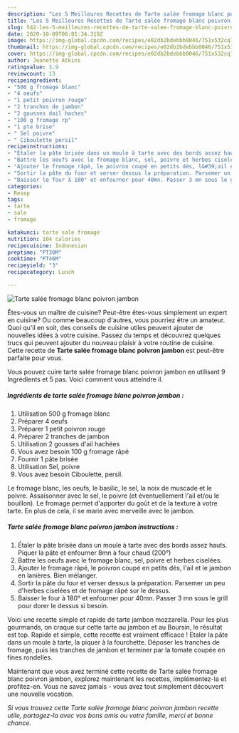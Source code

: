 ```yaml
---
description: "Les 5 Meilleures Recettes de Tarte salée fromage blanc poivron jambon"
title: "Les 5 Meilleures Recettes de Tarte salée fromage blanc poivron jambon"
slug: 542-les-5-meilleures-recettes-de-tarte-salee-fromage-blanc-poivron-jambon
date: 2020-10-09T06:01:34.319Z
image: https://img-global.cpcdn.com/recipes/e02db2bdebbb0046/751x532cq70/tarte-salee-fromage-blanc-poivron-jambon-photo-principale-de-la-recette.jpg
thumbnail: https://img-global.cpcdn.com/recipes/e02db2bdebbb0046/751x532cq70/tarte-salee-fromage-blanc-poivron-jambon-photo-principale-de-la-recette.jpg
cover: https://img-global.cpcdn.com/recipes/e02db2bdebbb0046/751x532cq70/tarte-salee-fromage-blanc-poivron-jambon-photo-principale-de-la-recette.jpg
author: Jeanette Atkins
ratingvalue: 3.9
reviewcount: 13
recipeingredient:
- "500 g fromage blanc"
- "4 oeufs"
- "1 petit poivron rouge"
- "2 tranches de jambon"
- "2 gousses dail haches"
- "100 g fromage rp"
- "1 pte brise"
- " Sel poivre"
- " Ciboulette persil"
recipeinstructions:
- "Étaler la pâte brisée dans un moule à tarte avec des bords assez hauts. Piquer la pâte et enfourner 8mn à four chaud (200°)"
- "Battre les oeufs avec le fromage blanc, sel, poivre et herbes ciselées."
- "Ajouter le fromage râpé, le poivron coupé en petits dés, l&#39;ail et le jambon en lanières. Bien mélanger."
- "Sortir la pâte du four et verser dessus la préparation. Parsemer un peu d&#39;herbes ciselées et de fromage râpé sur le dessus."
- "Baisser le four à 180° et enfourner pour 40mn. Passer 3 mn sous le grill pour dorer le dessus si besoin."
categories:
- Resep
tags:
- tarte
- sale
- fromage

katakunci: tarte sale fromage 
nutrition: 104 calories
recipecuisine: Indonesian
preptime: "PT30M"
cooktime: "PT46M"
recipeyield: "3"
recipecategory: Lunch

---
```



![Tarte salée fromage blanc poivron jambon](https://img-global.cpcdn.com/recipes/e02db2bdebbb0046/751x532cq70/tarte-salee-fromage-blanc-poivron-jambon-photo-principale-de-la-recette.jpg)

Êtes-vous un maître de cuisine? Peut-être êtes-vous simplement un expert en cuisine? Ou comme beaucoup d'autres, vous pourriez être un amateur. Quoi qu'il en soit, des conseils de cuisine utiles peuvent ajouter de nouvelles idées à votre cuisine. Passez du temps et découvrez quelques trucs qui peuvent ajouter du nouveau plaisir à votre routine de cuisine. Cette recette de <strong> Tarte salée fromage blanc poivron jambon </strong> est peut-être parfaite pour vous.

<!--inarticleads1-->

Vous pouvez cuire tarte salée fromage blanc poivron jambon en utilisant 9 Ingrédients et 5 pas. Voici comment vous atteindre il.

##### Ingrédients de tarte salée fromage blanc poivron jambon :

1. Utilisation 500 g fromage blanc
1. Préparer 4 oeufs
1. Préparer 1 petit poivron rouge
1. Préparer 2 tranches de jambon
1. Utilisation 2 gousses d&#39;ail hachées
1. Vous avez besoin 100 g fromage râpé
1. Fournir 1 pâte brisée
1. Utilisation  Sel, poivre
1. Vous avez besoin  Ciboulette, persil.


Le fromage blanc, les oeufs, le basilic, le sel, la noix de muscade et le poivre. Assaisonner avec le sel, le poivre (et éventuellement l&#39;ail et/ou le bouillon). Le fromage permet d&#39;apporter du goût et de la texture à votre tarte. En plus de cela, il se marie avec merveille avec le jambon. 

<!--inarticleads2-->

##### Tarte salée fromage blanc poivron jambon instructions :

1. Étaler la pâte brisée dans un moule à tarte avec des bords assez hauts. Piquer la pâte et enfourner 8mn à four chaud (200°)
1. Battre les oeufs avec le fromage blanc, sel, poivre et herbes ciselées.
1. Ajouter le fromage râpé, le poivron coupé en petits dés, l&#39;ail et le jambon en lanières. Bien mélanger.
1. Sortir la pâte du four et verser dessus la préparation. Parsemer un peu d&#39;herbes ciselées et de fromage râpé sur le dessus.
1. Baisser le four à 180° et enfourner pour 40mn. Passer 3 mn sous le grill pour dorer le dessus si besoin.


Voici une recette simple et rapide de tarte jambon mozzarella. Pour les plus gourmands, on craque sur cette tarte au jambon et au Boursin, le résultat est top. Rapide et simple, cette recette est vraiment efficace ! Etaler la pâte dans un moule à tarte, la piquer à la fourchette. Déposer les tranches de fromage, puis les tranches de jambon et terminer par la tomate coupée en fines rondelles. 

<!--inarticleads1-->

<p>
Maintenant que vous avez terminé cette recette de Tarte salée fromage blanc poivron jambon, explorez maintenant les recettes, implémentez-la et profitez-en. Vous ne savez jamais - vous avez tout simplement découvert une nouvelle vocation.
</p>

<p>
<i>Si vous trouvez cette Tarte salée fromage blanc poivron jambon recette utile, partagez-la avec vos bons amis ou votre famille, merci et bonne chance.</i>
</p>
